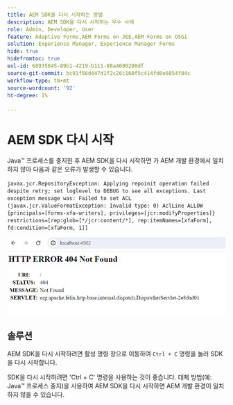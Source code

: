 ```yaml
---
title: AEM SDK을 다시 시작하는 방법
description: AEM SDK을 다시 시작하는 우수 사례
role: Admin, Developer, User
feature: Adaptive Forms,AEM Forms on JEE,AEM Forms on OSGi
solution: Experience Manager, Experience Manager Forms
hide: true
hidefromtoc: true
exl-id: 68935045-89b1-4219-b111-88a4600200df
source-git-commit: bc91f56d447d1f2c26c160f5c414fd0e6054f84c
workflow-type: tm+mt
source-wordcount: '92'
ht-degree: 1%

---
```


# AEM SDK 다시 시작

Java™ 프로세스를 중지한 후 AEM SDK을 다시 시작하면 가 AEM 개발 환경에서 일치하지 않아 다음과 같은 오류가 발생할 수 있습니다.

`javax.jcr.RepositoryException: Applying repoinit operation failed despite retry; set loglevel to DEBUG to see all exceptions. Last exception message was: Failed to set ACL (javax.jcr.ValueFormatException: Invalid type: 0) AclLine ALLOW {principals=[forms-xfa-writers], privileges=[jcr:modifyProperties]} restrictions=[rep:glob=[*/jcr:content/*], rep:itemNames=[xfaForm], fd:condition=[xfaForm, 1]]`

![다시 시작-aem-sdk-error](/help/forms/using/assets/restart-sdk-error.png)

## 솔루션

AEM SDK을 다시 시작하려면 활성 명령 창으로 이동하여 `Ctrl + C` 명령을 눌러 SDK을 다시 시작합니다.

SDK을 다시 시작하려면 &#39;Ctrl + C&#39; 명령을 사용하는 것이 좋습니다. 대체 방법(예: Java™ 프로세스 중지)을 사용하여 AEM SDK을 다시 시작하면 AEM 개발 환경이 일치하지 않을 수 있습니다.
